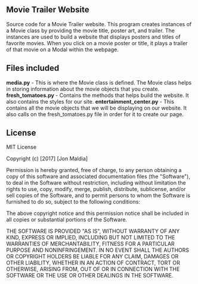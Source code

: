 ## Movie Trailer Website

Source code for a Movie Trailer website. This program creates instances of a Movie class by providing the movie title, poster art, and trailer. The instances are used to build a website that displays posters and titles of favorite movies. When you click on a movie poster or title, it plays a trailer of that movie on a Modal within the webpage. 


## Files included

**media.py** - This is where the Movie class is defined. The Movie class helps in storing information about the movie objects that you create. 
**fresh_tomatoes.py** - Contains the methods that helps build the website. It also contains the styles for our site.
**entertainment_center.py** - This contains all the movie objects that we will be displaying on our website. It also calls on the fresh_tomatoes.py file in order for it to create our page. 

## License

MIT License

Copyright (c) [2017] [Jon Maldia]

Permission is hereby granted, free of charge, to any person obtaining a copy
of this software and associated documentation files (the "Software"), to deal
in the Software without restriction, including without limitation the rights
to use, copy, modify, merge, publish, distribute, sublicense, and/or sell
copies of the Software, and to permit persons to whom the Software is
furnished to do so, subject to the following conditions:

The above copyright notice and this permission notice shall be included in all
copies or substantial portions of the Software.

THE SOFTWARE IS PROVIDED "AS IS", WITHOUT WARRANTY OF ANY KIND, EXPRESS OR
IMPLIED, INCLUDING BUT NOT LIMITED TO THE WARRANTIES OF MERCHANTABILITY,
FITNESS FOR A PARTICULAR PURPOSE AND NONINFRINGEMENT. IN NO EVENT SHALL THE
AUTHORS OR COPYRIGHT HOLDERS BE LIABLE FOR ANY CLAIM, DAMAGES OR OTHER
LIABILITY, WHETHER IN AN ACTION OF CONTRACT, TORT OR OTHERWISE, ARISING FROM,
OUT OF OR IN CONNECTION WITH THE SOFTWARE OR THE USE OR OTHER DEALINGS IN THE
SOFTWARE.